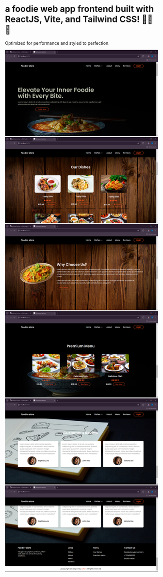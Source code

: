# a foodie web app frontend built with ReactJS, Vite, and Tailwind CSS! 🍔🍣🍰
Optimized for performance and styled to perfection.

<img src="./demo/Screenshot 2024-08-05 103455.png">
<img src="./demo/Screenshot 2024-08-05 103504.png">
<img src="./demo/Screenshot 2024-08-05 103516.png">
<img src="./demo/Screenshot 2024-08-05 103528.png">
<img src="./demo/Screenshot 2024-08-05 103537.png">
<img src="./demo/Screenshot 2024-08-05 103544.png">
